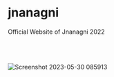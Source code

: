 # jnanagni

Official Website of Jnanagni 2022 </br></br></br></br>


![Screenshot 2023-05-30 085913](https://github.com/AMSANJEEV28/jnanagni/assets/81654437/bc4c0b79-1644-449f-bc83-e3aee6ef00ef)
